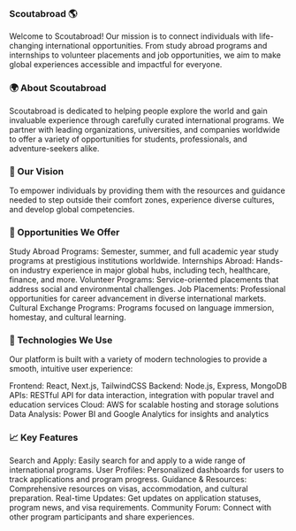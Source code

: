 ### Scoutabroad 🌎
Welcome to Scoutabroad! Our mission is to connect individuals with life-changing international opportunities. From study abroad programs and internships to volunteer placements and job opportunities, we aim to make global experiences accessible and impactful for everyone.

### 🌍 About Scoutabroad
Scoutabroad is dedicated to helping people explore the world and gain invaluable experience through carefully curated international programs. We partner with leading organizations, universities, and companies worldwide to offer a variety of opportunities for students, professionals, and adventure-seekers alike.

### 🚀 Our Vision
To empower individuals by providing them with the resources and guidance needed to step outside their comfort zones, experience diverse cultures, and develop global competencies.

### 💼 Opportunities We Offer
Study Abroad Programs: Semester, summer, and full academic year study programs at prestigious institutions worldwide.
Internships Abroad: Hands-on industry experience in major global hubs, including tech, healthcare, finance, and more.
Volunteer Programs: Service-oriented placements that address social and environmental challenges.
Job Placements: Professional opportunities for career advancement in diverse international markets.
Cultural Exchange Programs: Programs focused on language immersion, homestay, and cultural learning.
### 🔧 Technologies We Use
Our platform is built with a variety of modern technologies to provide a smooth, intuitive user experience:

Frontend: React, Next.js, TailwindCSS
Backend: Node.js, Express, MongoDB
APIs: RESTful API for data interaction, integration with popular travel and education services
Cloud: AWS for scalable hosting and storage solutions
Data Analysis: Power BI and Google Analytics for insights and analytics
### 📈 Key Features
Search and Apply: Easily search for and apply to a wide range of international programs.
User Profiles: Personalized dashboards for users to track applications and program progress.
Guidance & Resources: Comprehensive resources on visas, accommodation, and cultural preparation.
Real-time Updates: Get updates on application statuses, program news, and visa requirements.
Community Forum: Connect with other program participants and share experiences.
